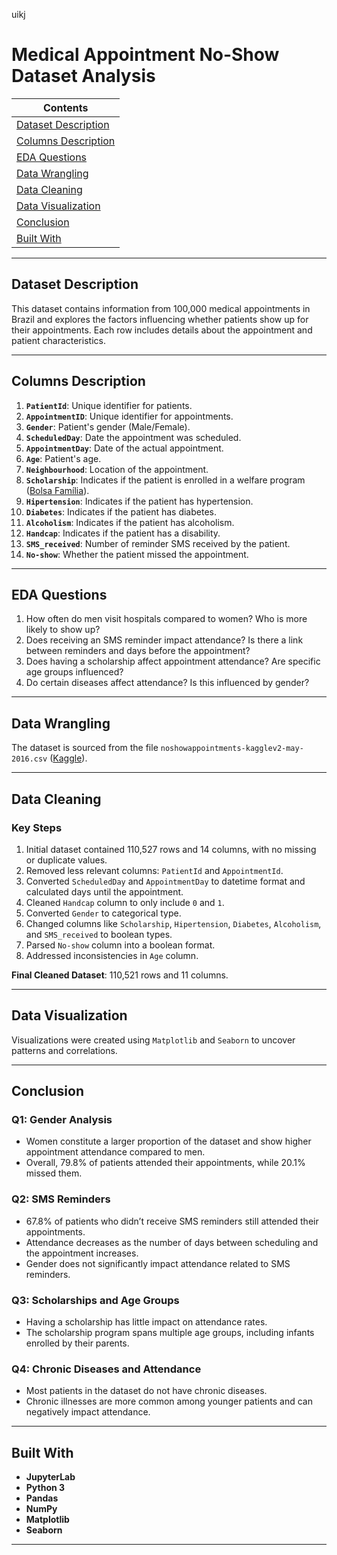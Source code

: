 uikj
# Medical Appointment No-Show Dataset Analysis

| Contents                           |
|------------------------------------|
| [Dataset Description](#dataset-description) |
| [Columns Description](#columns-description) |
| [EDA Questions](#eda-questions)   |
| [Data Wrangling](#data-wrangling) |
| [Data Cleaning](#data-cleaning)   |
| [Data Visualization](#data-visualization) |
| [Conclusion](#conclusion)         |
| [Built With](#built-with)         |

---

## Dataset Description
This dataset contains information from 100,000 medical appointments in Brazil and explores the factors influencing whether patients show up for their appointments. Each row includes details about the appointment and patient characteristics.  

---

## Columns Description
1. **`PatientId`**: Unique identifier for patients.  
2. **`AppointmentID`**: Unique identifier for appointments.  
3. **`Gender`**: Patient's gender (Male/Female).  
4. **`ScheduledDay`**: Date the appointment was scheduled.  
5. **`AppointmentDay`**: Date of the actual appointment.  
6. **`Age`**: Patient's age.  
7. **`Neighbourhood`**: Location of the appointment.  
8. **`Scholarship`**: Indicates if the patient is enrolled in a welfare program ([Bolsa Família](https://en.wikipedia.org/wiki/Bolsa_Fam%C3%ADlia)).  
9. **`Hipertension`**: Indicates if the patient has hypertension.  
10. **`Diabetes`**: Indicates if the patient has diabetes.  
11. **`Alcoholism`**: Indicates if the patient has alcoholism.  
12. **`Handcap`**: Indicates if the patient has a disability.  
13. **`SMS_received`**: Number of reminder SMS received by the patient.  
14. **`No-show`**: Whether the patient missed the appointment.  

---

## EDA Questions
1. How often do men visit hospitals compared to women? Who is more likely to show up?  
2. Does receiving an SMS reminder impact attendance? Is there a link between reminders and days before the appointment?  
3. Does having a scholarship affect appointment attendance? Are specific age groups influenced?  
4. Do certain diseases affect attendance? Is this influenced by gender?  

---

## Data Wrangling
The dataset is sourced from the file `noshowappointments-kagglev2-may-2016.csv` ([Kaggle](https://www.kaggle.com/datasets/joniarroba/noshowappointments)).  

---

## Data Cleaning
### Key Steps
1. Initial dataset contained 110,527 rows and 14 columns, with no missing or duplicate values.  
2. Removed less relevant columns: `PatientId` and `AppointmentId`.  
3. Converted `ScheduledDay` and `AppointmentDay` to datetime format and calculated days until the appointment.  
4. Cleaned `Handcap` column to only include `0` and `1`.  
5. Converted `Gender` to categorical type.  
6. Changed columns like `Scholarship`, `Hipertension`, `Diabetes`, `Alcoholism`, and `SMS_received` to boolean types.  
7. Parsed `No-show` column into a boolean format.  
8. Addressed inconsistencies in `Age` column.  

**Final Cleaned Dataset**: 110,521 rows and 11 columns.  

---

## Data Visualization
Visualizations were created using `Matplotlib` and `Seaborn` to uncover patterns and correlations.  

---

## Conclusion
### Q1: Gender Analysis  
- Women constitute a larger proportion of the dataset and show higher appointment attendance compared to men.  
- Overall, 79.8% of patients attended their appointments, while 20.1% missed them.  

### Q2: SMS Reminders  
- 67.8% of patients who didn’t receive SMS reminders still attended their appointments.  
- Attendance decreases as the number of days between scheduling and the appointment increases.  
- Gender does not significantly impact attendance related to SMS reminders.  

### Q3: Scholarships and Age Groups  
- Having a scholarship has little impact on attendance rates.  
- The scholarship program spans multiple age groups, including infants enrolled by their parents.  

### Q4: Chronic Diseases and Attendance  
- Most patients in the dataset do not have chronic diseases.  
- Chronic illnesses are more common among younger patients and can negatively impact attendance.  

---

## Built With
- **JupyterLab**  
- **Python 3**  
- **Pandas**  
- **NumPy**  
- **Matplotlib**  
- **Seaborn**

---
